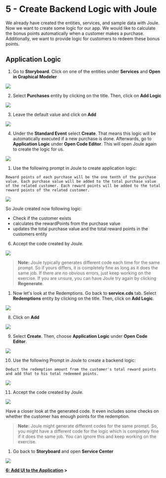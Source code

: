 # 5 - Create Backend Logic with Joule  

We already have created the entities, services, and sample data with Joule. Now we want to create some logic for our app. We would like to calculate the bonus points automatically when a customer makes a purchase. Additionally, we want to provide logic for customers to redeem these bonus points.


## Application Logic

1. Go to **Storyboard**. Click on one of the entities under **Services** and **Open in Graphical Modeler**

![](./Images/5_Screenshot_25.png)


2. Select **Purchases** entity by clicking on the title. Then, click on **Add Logic**

![](./Images/5_Screenshot_26.png)

3. Leave the default value and click on **Add**

![](./Images/5_Screenshot_27.png)

4. Under the **Standard Event** select **Create**. That means this logic will be automatically executed if a new purchase is done.
 Afterwards, go to **Application Logic** under **Open Code Editor**. This will open Joule again to create the logic for us.

![](./Images/5_Screenshot_28.png)

1. Use the following prompt in Joule to create application logic:

```code
Reward points of each purchase will be the one tenth of the purchase value. Each purchase value will be added to the total purchase value of the related customer. Each reward points will be added to the total reward points of the related customer.
```

![](./Images/5_Screenshot_29.png)

So Joule created now following logic:
 - Check if the customer exists
 - calculates the rewardPoints from the purchase value
 - updates the total purchase value and the total reward points in the customers entity

6. Accept the code created by Joule. 

![](./Images/5_Screenshot_30.png)


> **Note:**
> Joule typically generates different code each time for the same prompt. So if yours differs, it is completely fine as long as it does the same job. If there are no obvious errors, just keep working on the exercise. If you are unsure, you can have Joule try again by clicking **Regenerate**.  

1. Now let's look at the Redemptions. Go back to **service.cds** tab. Select **Redemptions** entity by clicking on the title. Then, click on **Add Logic**.

![](./Images/5_Screenshot_31.png)

8. Click on **Add**

![](./Images/5_Screenshot_32.png)

9. Select **Create**. Then, choose **Application Logic** under **Open Code Editor**.

![](./Images/5_Screenshot_33.png)

10. Use the following Prompt in Joule to create a backend logic:

```code
Deduct the redemption amount from the customer's total reward points and add that to his total redeemed points.
```

![](./Images/5_Screenshot_34.png)

11. Accept the code created by Joule. 

![](./Images/5_Screenshot_35.png)

Have a closer look at the generated code. It even includes some checks on whether the customer has enough points for the redemption.


> **Note:**
> Joule might generate different codes for the same prompt. So, you might have a different code for the logic which is completely fine if it does the same job. You can ignore this and keep working on the exercise.  

1.  Go back to **Storyboard** and open **Service Center**

![](./Images/5_Screenshot_36.png)


**[6: Add UI to the Application](./6_Add_UI_to_Application.md) >**
